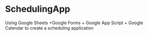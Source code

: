# SchedulingApp
Using Google Sheets +Google Forms + Google App Script + Google Calendar to create a scheduling application
